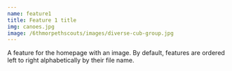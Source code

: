 ```yaml
---
name: feature1
title: Feature 1 title
img: canoes.jpg
image: /6thmorpethscouts/images/diverse-cub-group.jpg
---
```

A feature for the homepage with an image. By default, features are ordered left to right alphabetically by their file name. 
